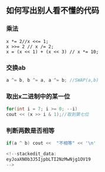 ## 如何写出别人看不懂的代码
### 乘法
 ```
 x *= 2//x <<= 1;
x >>= 2 // x /= 2;
x = (x << 1) + (x << 3) // x *= 10;
```
### 交换ab
```c++
a ^= b, b ^= a, a ^= b; //SWAP(a,b)
```
### 取出x二进制中的某一位
```c
for(int i = 7; i >= 0; --i)
cout << (x >> i & 1);//取到第七位
```
### 判断两数是否相等
```c
if(a ^ b) cout <<  "不相等" << '\n'

<!--stackedit_data:
eyJoaXN0b3J5IjpbLTI2NzMwNjg1OV19
-->